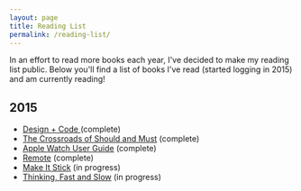 ```yaml
---
layout: page
title: Reading List
permalink: /reading-list/
---
```


In an effort to read more books each year, I've decided to make my reading list public. Below you'll find a list of books I've read (started logging in 2015) and am currently reading!

## 2015

- [Design + Code ](https://designcode.io) (complete)
- [The Crossroads of Should and Must](https://itunes.apple.com/us/book/crossroads-should-must/id912999065?mt=11)  (complete)
- [Apple Watch User Guide](https://itunes.apple.com/us/book/apple-watch-user-guide/id985786488?mt=11)  (complete)
- [Remote](https://itunes.apple.com/us/book/remote/id625981856?mt=11)  (complete)
- [Make It Stick](https://itunes.apple.com/us/book/make-it-stick/id985224876?mt=11) (in progress)
- [Thinking, Fast and Slow](https://itunes.apple.com/us/book/thinking-fast-and-slow/id443149884?mt=11) (in progress)
